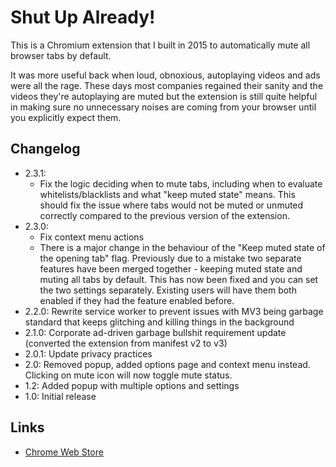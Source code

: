 # Shut Up Already!

This is a Chromium extension that I built in 2015 to automatically mute all browser tabs by default.

It was more useful back when loud, obnoxious, autoplaying videos and ads were all the rage.
These days most companies regained their sanity and the videos they're autoplaying are muted
but the extension is still quite helpful in making sure no unnecessary noises are coming from
your browser until you explicitly expect them.

## Changelog

- 2.3.1:
  - Fix the logic deciding when to mute tabs, including when to evaluate whitelists/blacklists and what "keep muted state"
    means. This should fix the issue where tabs would not be muted or unmuted correctly compared to the previous version
    of the extension.
- 2.3.0:
  - Fix context menu actions
  - There is a major change in the behaviour of the "Keep muted state of the opening tab" flag. Previously due to a
    mistake two separate features have been merged together - keeping muted state and muting all tabs by default.
    This has now been fixed and you can set the two settings separately. Existing users will have them both enabled if
    they had the feature enabled before.
- 2.2.0: Rewrite service worker to prevent issues with MV3 being garbage standard that keeps glitching and killing things in the background
- 2.1.0: Corporate ad-driven garbage bullshit requirement update (converted the extension from manifest v2 to v3)
- 2.0.1: Update privacy practices
- 2.0: Removed popup, added options page and context menu instead. Clicking on mute icon will now toggle mute status.
- 1.2: Added popup with multiple options and settings
- 1.0: Initial release

## Links

- [Chrome Web Store](https://chromewebstore.google.com/detail/shut-up-already/iloigdigjemgpoejkbcbehdjbihelhkk)
